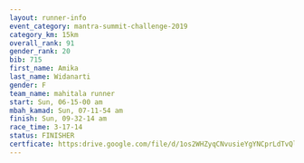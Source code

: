 ```yaml
---
layout: runner-info 
event_category: mantra-summit-challenge-2019 
category_km: 15km 
overall_rank: 91
gender_rank: 20
bib: 715
first_name: Amika
last_name: Widanarti
gender: F
team_name: mahitala runner
start: Sun, 06-15-00 am
mbah_kamad: Sun, 07-11-54 am
finish: Sun, 09-32-14 am
race_time: 3-17-14
status: FINISHER
certficate: https:drive.google.com/file/d/1os2WHZyqCNvusieYgYNCprLdTvQlzIhS/view?usp=sharing
---
```

